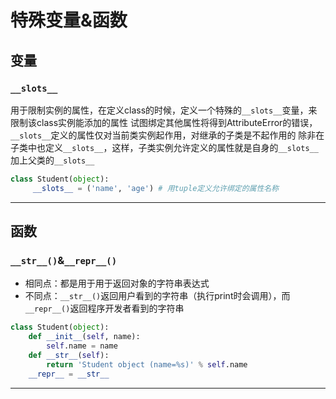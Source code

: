 # 特殊变量&函数
## 变量
### `__slots__`
用于限制实例的属性，在定义class的时候，定义一个特殊的`__slots__`变量，来限制该class实例能添加的属性
试图绑定其他属性将得到AttributeError的错误，`__slots__`定义的属性仅对当前类实例起作用，对继承的子类是不起作用的
除非在子类中也定义`__slots__`，这样，子类实例允许定义的属性就是自身的`__slots__`加上父类的`__slots__`
```python
class Student(object):
     __slots__ = ('name', 'age') # 用tuple定义允许绑定的属性名称
```
***
## 函数
### `__str__()`&`__repr__()`
* 相同点：都是用于用于返回对象的字符串表达式 
* 不同点：`__str__()`返回用户看到的字符串（执行print时会调用），而`__repr__()`返回程序开发者看到的字符串
```python
class Student(object):
    def __init__(self, name):
        self.name = name
    def __str__(self):
        return 'Student object (name=%s)' % self.name
    __repr__ = __str__
```
***
### 
